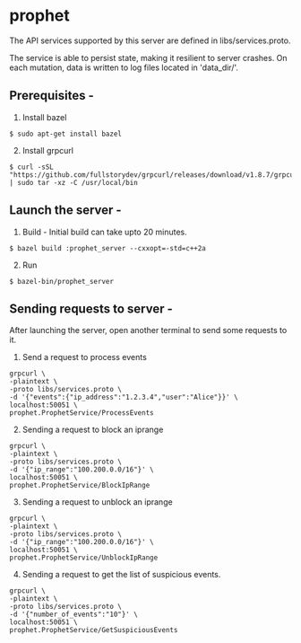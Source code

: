 # prophet

The API services supported by this server are defined in libs/services.proto.

The service is able to persist state, making it resilient to server crashes. On each mutation, data is written to log files located in 'data_dir/'.

## Prerequisites - 

1. Install bazel

```
$ sudo apt-get install bazel
```

2. Install grpcurl

```
$ curl -sSL "https://github.com/fullstorydev/grpcurl/releases/download/v1.8.7/grpcurl_1.8.7_linux_x86_64.tar.gz" | sudo tar -xz -C /usr/local/bin
```

## Launch the server - 

1. Build - Initial build can take upto 20 minutes.

```
$ bazel build :prophet_server --cxxopt=-std=c++2a
```

2. Run
```
$ bazel-bin/prophet_server
```

## Sending requests to server - 

After launching the server, open another terminal to send some requests to it.

1. Send a request to process events
```
grpcurl \
-plaintext \
-proto libs/services.proto \
-d '{"events":{"ip_address":"1.2.3.4","user":"Alice"}}' \
localhost:50051 \
prophet.ProphetService/ProcessEvents
```

2. Sending a request to block an iprange
```
grpcurl \
-plaintext \
-proto libs/services.proto \
-d '{"ip_range":"100.200.0.0/16"}' \
localhost:50051 \
prophet.ProphetService/BlockIpRange
```

3. Sending a request to unblock an iprange
```
grpcurl \
-plaintext \
-proto libs/services.proto \
-d '{"ip_range":"100.200.0.0/16"}' \
localhost:50051 \
prophet.ProphetService/UnblockIpRange
```

4. Sending a request to get the list of suspicious events.
```
grpcurl \
-plaintext \
-proto libs/services.proto \
-d '{"number_of_events":"10"}' \
localhost:50051 \
prophet.ProphetService/GetSuspiciousEvents
```